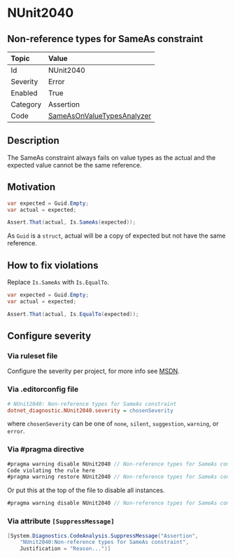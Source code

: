 # NUnit2040

## Non-reference types for SameAs constraint

| Topic    | Value
| :--      | :--
| Id       | NUnit2040
| Severity | Error
| Enabled  | True
| Category | Assertion
| Code     | [SameAsOnValueTypesAnalyzer](https://github.com/nunit/nunit.analyzers/blob/master/src/nunit.analyzers/SameAsOnValueTypes/SameAsOnValueTypesAnalyzer.cs)

## Description

The SameAs constraint always fails on value types as the actual and the expected value cannot be the same reference.

## Motivation

```csharp
var expected = Guid.Empty;
var actual = expected;

Assert.That(actual, Is.SameAs(expected));
```

As `Guid` is a `struct`, actual will be a copy of expected but not have the same reference.

## How to fix violations

Replace `Is.SameAs` with `Is.EqualTo`.

```csharp
var expected = Guid.Empty;
var actual = expected;

Assert.That(actual, Is.EqualTo(expected));
```

<!-- start generated config severity -->
## Configure severity

### Via ruleset file

Configure the severity per project, for more info see
[MSDN](https://learn.microsoft.com/en-us/visualstudio/code-quality/using-rule-sets-to-group-code-analysis-rules?view=vs-2022).

### Via .editorconfig file

```ini
# NUnit2040: Non-reference types for SameAs constraint
dotnet_diagnostic.NUnit2040.severity = chosenSeverity
```

where `chosenSeverity` can be one of `none`, `silent`, `suggestion`, `warning`, or `error`.

### Via #pragma directive

```csharp
#pragma warning disable NUnit2040 // Non-reference types for SameAs constraint
Code violating the rule here
#pragma warning restore NUnit2040 // Non-reference types for SameAs constraint
```

Or put this at the top of the file to disable all instances.

```csharp
#pragma warning disable NUnit2040 // Non-reference types for SameAs constraint
```

### Via attribute `[SuppressMessage]`

```csharp
[System.Diagnostics.CodeAnalysis.SuppressMessage("Assertion",
    "NUnit2040:Non-reference types for SameAs constraint",
    Justification = "Reason...")]
```
<!-- end generated config severity -->
